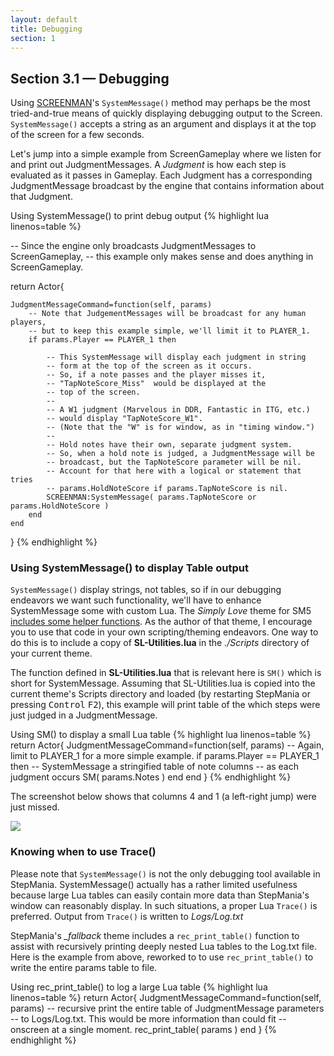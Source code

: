 ```yaml
---
layout: default
title: Debugging
section: 1
---
```


## Section 3.1 &mdash; Debugging

Using <a href="{{site.baseurl}}/Singletons/SCREENMAN.html">SCREENMAN</a>'s `SystemMessage()` method may perhaps be the most tried-and-true means of quickly displaying debugging output to the Screen.  `SystemMessage()` accepts a string as an argument and displays it at the top of the screen for a few seconds.

Let's jump into a simple example from ScreenGameplay where we listen for and print out JudgmentMessages.  A *Judgment* is how each step is evaluated as it passes in Gameplay.  Each Judgment has a corresponding JudgmentMessage broadcast by the engine that contains information about that Judgment.

<span class="CodeExample-Title">Using SystemMessage() to print debug output</span>
{% highlight lua linenos=table %}

-- Since the engine only broadcasts JudgmentMessages to ScreenGameplay,
-- this example only makes sense and does anything in ScreenGameplay.

return Actor{

	JudgmentMessageCommand=function(self, params)
		-- Note that JudgementMessages will be broadcast for any human players,
		-- but to keep this example simple, we'll limit it to PLAYER_1.
		if params.Player == PLAYER_1 then

			-- This SystemMessage will display each judgment in string
			-- form at the top of the screen as it occurs.
			-- So, if a note passes and the player misses it,
			-- "TapNoteScore_Miss"  would be displayed at the
			-- top of the screen.
			--
			-- A W1 judgment (Marvelous in DDR, Fantastic in ITG, etc.)
			-- would display "TapNoteScore_W1".
			-- (Note that the "W" is for window, as in "timing window.")
			--
			-- Hold notes have their own, separate judgment system.
			-- So, when a hold note is judged, a JudgmentMessage will be
			-- broadcast, but the TapNoteScore parameter will be nil.
			-- Account for that here with a logical or statement that tries
			-- params.HoldNoteScore if params.TapNoteScore is nil.
			SCREENMAN:SystemMessage( params.TapNoteScore or params.HoldNoteScore )
		end
	end
}
{% endhighlight %}


### Using SystemMessage() to display Table output

`SystemMessage()` display strings, not tables, so if in our debugging endeavors we want such functionality, we'll have to enhance SystemMessage some with custom Lua.  The *Simply Love* theme for SM5 <a href="https://github.com/dguzek/Simply-Love-SM5/blob/master/Scripts/06%20SL-Utilities.lua">includes some helper functions</a>.  As the author of that theme, I encourage you to use that code in your own scripting/theming endeavors.  One way to do this is to include a copy of **SL-Utilities.lua** in the *./Scripts* directory of your current theme.

The function defined in **SL-Utilities.lua** that is relevant here is `SM()`  which is short for SystemMessage.  Assuming that SL-Utilities.lua is copied into the current theme's Scripts directory and loaded (by restarting StepMania or pressing <kbd>Control</kbd> <kbd>F2</kbd>), this example will print table of the which steps were just judged in a JudgmentMessage.

<span class="CodeExample-Title">Using SM() to display a small Lua table</span>
{% highlight lua linenos=table %}
return Actor{
	JudgmentMessageCommand=function(self, params)
		-- Again, limit to  PLAYER_1 for a more simple example.
		if params.Player == PLAYER_1 then
			-- SystemMessage a stringified table of note columns
			-- as each judgment occurs
			SM( params.Notes )
		end
	end
}
{% endhighlight %}

The screenshot below shows that columns 4 and 1 (a left-right jump) were just missed.

<img src="{{ site.baseurl }}/images/using-SM-to-debug-table.png">

### Knowing when to use Trace()

 Please note that `SystemMessage()` is not the only debugging tool available in StepMania.  SystemMessage() actually has a rather limited usefulness because large Lua tables can easily contain more data than StepMania's window can reasonably display.  In such situations, a proper Lua `Trace()` is preferred.  Output from `Trace()` is written to *Logs/Log.txt*

 StepMania's *_fallback* theme includes a  `rec_print_table()` function to assist with recursively printing deeply nested Lua tables to the Log.txt file.  Here is the example from above, reworked to to use `rec_print_table()` to write the entire params table to file.

 <span class="CodeExample-Title">Using rec_print_table() to log a large Lua table</span>
 {% highlight lua linenos=table %}
 return Actor{
 	JudgmentMessageCommand=function(self, params)
		-- recursive print the entire table of JudgmentMessage parameters
		-- to Logs/Log.txt.  This would be more information than could fit
		-- onscreen at a single moment.
		rec_print_table( params )
	end
 }
 {% endhighlight %}
